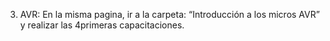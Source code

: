 3) AVR: En la misma pagina, ir a la carpeta: “Introducción a los micros AVR” y realizar las 4primeras capacitaciones.
